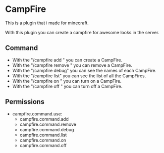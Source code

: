 # CampFire
This is a plugin that i made for minecraft.

With this plugin you can create a campfire for awesome looks in the server.
## Command
- With the "/campfire add <name>" you can create a CampFire.
- With the "/campfire remove <name>" you can remove a CampFire.
- With the "/campfire debug" you can see the names of each CampFire.
- With the "/campfire list" you can see the list of all the CampFires.
- With the "/campfire on <name>" you can turn on a CampFire.
- With the "/campfire off <name>" you can turn off a CampFire.
    
## Permissions
- campfire.command.use:
  - campfire.command.add
  - campfire.command.remove
  - campfire.command.debug
  - campfire.command.list
  - campfire.command.on
  - campfire.command.off
      
